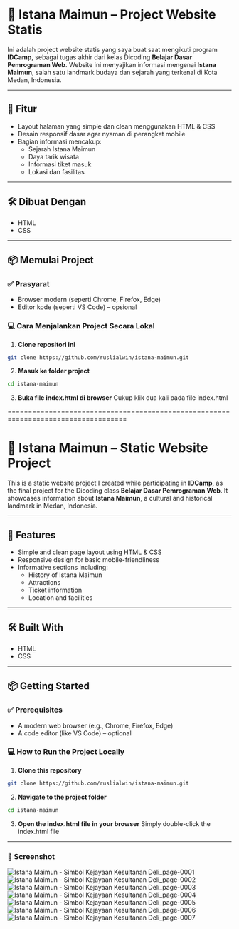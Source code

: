 # 🏰 Istana Maimun – Project Website Statis  
Ini adalah project website statis yang saya buat saat mengikuti program **IDCamp**, sebagai tugas akhir dari kelas Dicoding **Belajar Dasar Pemrograman Web**. Website ini menyajikan informasi mengenai **Istana Maimun**, salah satu landmark budaya dan sejarah yang terkenal di Kota Medan, Indonesia.

---

## 🚀 Fitur
- Layout halaman yang simple dan clean menggunakan HTML & CSS
- Desain responsif dasar agar nyaman di perangkat mobile
- Bagian informasi mencakup:
  - Sejarah Istana Maimun  
  - Daya tarik wisata  
  - Informasi tiket masuk  
  - Lokasi dan fasilitas  

---

## 🛠️ Dibuat Dengan
- HTML  
- CSS

---

## 📦 Memulai Project
### ✅ Prasyarat
- Browser modern (seperti Chrome, Firefox, Edge)
- Editor kode (seperti VS Code) – opsional

### 💻 Cara Menjalankan Project Secara Lokal
1. **Clone repositori ini**
```bash
git clone https://github.com/ruslialwin/istana-maimun.git
```
2. **Masuk ke folder project**
```bash
cd istana-maimun
```
3. **Buka file index.html di browser**
Cukup klik dua kali pada file index.html

===================================================================================
# 🏰 Istana Maimun – Static Website Project  
This is a static website project I created while participating in **IDCamp**, as the final project for the Dicoding class **Belajar Dasar Pemrograman Web**.  It showcases information about **Istana Maimun**, a cultural and historical landmark in Medan, Indonesia.

---

## 🚀 Features
- Simple and clean page layout using HTML & CSS
- Responsive design for basic mobile-friendliness
- Informative sections including:
  - History of Istana Maimun  
  - Attractions  
  - Ticket information  
  - Location and facilities

---

## 🛠️ Built With
- HTML
- CSS

---

## 📦 Getting Started
### ✅ Prerequisites
- A modern web browser (e.g., Chrome, Firefox, Edge)
- A code editor (like VS Code) – optional

### 💻 How to Run the Project Locally
1. **Clone this repository**
```bash
git clone https://github.com/ruslialwin/istana-maimun.git
```
2. **Navigate to the project folder**
```bash
cd istana-maimun
```
3. **Open the index.html file in your browser**
Simply double-click the index.html file
---
### 📸 Screenshot
![Istana Maimun - Simbol Kejayaan Kesultanan Deli_page-0001](https://github.com/user-attachments/assets/a98c1dbe-fa8a-4001-ad3b-d69e75d3b556)
![Istana Maimun - Simbol Kejayaan Kesultanan Deli_page-0002](https://github.com/user-attachments/assets/ad35be2e-6849-4970-b5d1-80d0aeb83e30)
![Istana Maimun - Simbol Kejayaan Kesultanan Deli_page-0003](https://github.com/user-attachments/assets/d50a6c31-f347-4a70-8238-9b5c02833a7d)
![Istana Maimun - Simbol Kejayaan Kesultanan Deli_page-0004](https://github.com/user-attachments/assets/65edb6be-ef0a-4c0a-b259-6ea6de90a969)
![Istana Maimun - Simbol Kejayaan Kesultanan Deli_page-0005](https://github.com/user-attachments/assets/720a54d4-2f87-4476-ace2-5f8560ffc9a4)
![Istana Maimun - Simbol Kejayaan Kesultanan Deli_page-0006](https://github.com/user-attachments/assets/b3dc752a-94b5-4fbc-9551-a992caebc0cc)
![Istana Maimun - Simbol Kejayaan Kesultanan Deli_page-0007](https://github.com/user-attachments/assets/e472168f-f185-49ee-8584-5f8fa78d9ac7)
